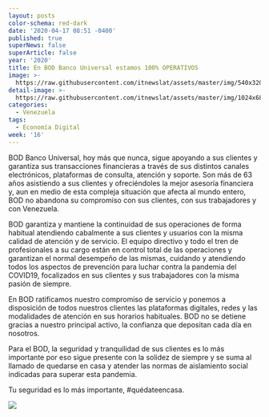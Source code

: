 ```yaml
---
layout: posts
color-schema: red-dark
date: '2020-04-17 08:51 -0400'
published: true
superNews: false
superArticle: false
year: '2020'
title: En BOD Banco Universal estamos 100% OPERATIVOS
image: >-
  https://raw.githubusercontent.com/itnewslat/assets/master/img/540x320/Sede-BOD-p.jpg
detail-image: >-
  https://raw.githubusercontent.com/itnewslat/assets/master/img/1024x680/Sede-BOD-g.jpg
categories:
  - Venezuela
tags:
  - Economía Digital
week: '16'
---
```

BOD Banco Universal, hoy más que nunca, sigue apoyando a sus clientes y garantiza sus transacciones financieras a través de sus distintos canales electrónicos, plataformas de consulta, atención y soporte. Son más de 63 años asistiendo a sus clientes y ofreciéndoles la mejor asesoría financiera y, aun en medio de esta compleja situación que afecta al mundo entero, BOD no abandona su compromiso con sus clientes, con sus trabajadores y con Venezuela.

BOD garantiza y mantiene la continuidad de sus operaciones de forma habitual atendiendo cabalmente a sus clientes y usuarios con la misma calidad de atención y de servicio. El equipo directivo y todo el tren de profesionales a su cargo están en control total de las operaciones y garantizan el normal desempeño de las mismas, cuidando y atendiendo todos los aspectos de prevención para luchar contra la pandemia del COVID19, focalizados en sus clientes y sus trabajadores con la misma pasión de siempre.

En BOD ratificamos nuestro compromiso de servicio y ponemos a disposición de todos nuestros clientes las plataformas digitales, redes y las modalidades de atención en sus horarios habituales. BOD no se detiene gracias a nuestro principal activo, la confianza que depositan cada día en nosotros.

Para el BOD, la seguridad y tranquilidad de sus clientes es lo más importante por eso sigue presente con la solidez de siempre y se suma al llamado de quedarse en casa y atender las normas de aislamiento social indicadas para superar esta pandemia.

Tu seguridad es lo más importante, #quédateencasa.

<img src="https://tracker.metricool.com/c3po.jpg?hash=56f88a41e39ab42c063cc51676587a04"/>
